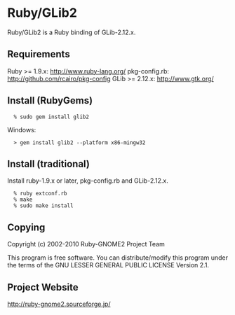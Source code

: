 # Ruby/GLib2

Ruby/GLib2 is a Ruby binding of GLib-2.12.x.

## Requirements

  Ruby >= 1.9.x: http://www.ruby-lang.org/
  pkg-config.rb: http://github.com/rcairo/pkg-config
  GLib >= 2.12.x: http://www.gtk.org/

## Install (RubyGems)

```
  % sudo gem install glib2
```
Windows:

```
  > gem install glib2 --platform x86-mingw32
```

## Install (traditional)

Install ruby-1.9.x or later, pkg-config.rb and GLib-2.12.x.

```
  % ruby extconf.rb
  % make
  % sudo make install
```

## Copying

   Copyright (c) 2002-2010 Ruby-GNOME2 Project Team

   This program is free software.
   You can distribute/modify this program under the terms of
   the GNU LESSER GENERAL PUBLIC LICENSE Version 2.1.

## Project Website

   http://ruby-gnome2.sourceforge.jp/
